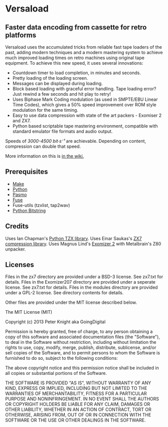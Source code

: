 Versaload
=========

## Faster data encoding from cassette for retro platforms
Versaload uses the accumulated tricks from reliable fast tape loaders of the past, adding modern techniques and a modern mastering system to achieve much improved loading times on retro machines using original tape equipment. To achieve this new speed, it uses several innovations:

  * Countdown timer to load completion, in minutes and seconds.
  * Pretty loading of the loading screen.
  * Messages can be displayed during loading.
  * Block based loading with graceful error handling. Tape loading error? Just rewind a few seconds and hit play to retry!
  * Uses Biphase Mark Coding modulation (as used in SMPTE/EBU Linear Time Codes), which gives a 50% speed improvement over ROM style modulation for the same timing.
  * Easy to use data compression with state of the art packers - Exomiser 2 and ZX7.
  * Python based scriptable tape mastering environment, compatible with standard emulator file formats and audio output.

Speeds of *3000-4500 bit∙s⁻¹* are achievable. Depending on content, compression can double that speed.

More information on this is [in the wiki.](https://github.com/going-digital/versaload/wiki)

## Prerequisites
  * [Make](http://www.gnu.org/software/make/)
  * [Python](http://www.python.org)
  * [Pasmo](http://pasmo.speccy.org)
  * [Fuse](http://fuse-emulator.sourceforge.net)
  * Fuse-utils (tzxlist, tap2wav)
  * [Python Bitstring](http://code.google.com/p/python-bitstring/)

## Credits
Uses Ian Chapman's [Python TZX library](http://software.amiga-hardware.com/pytzx.cgi).
Uses Einar Saukas's [ZX7 compression library](http://www.worldofspectrum.org/infoseekid.cgi?id=0027996).
Uses Magnus Lind's [Exomizer 2](http://hem.bredband.net/magli143/exo/) with Metalbrain's Z80 unpacker.

## Licenses
Files in the zx7 directory are provided under a BSD-3 license. See zx7.txt for details.
Files in the Exomizer207 directory are provided under a seperate license. See zx7.txt for details.
Files in the modules directory are provided under a GPL-2 license. See directory contents for details.

Other files are provided under the MIT license described below.

The MIT License (MIT)

Copyright (c) 2013 Peter Knight aka GoingDigital

Permission is hereby granted, free of charge, to any person obtaining a copy
of this software and associated documentation files (the "Software"), to deal
in the Software without restriction, including without limitation the rights
to use, copy, modify, merge, publish, distribute, sublicense, and/or sell
copies of the Software, and to permit persons to whom the Software is
furnished to do so, subject to the following conditions:

The above copyright notice and this permission notice shall be included in
all copies or substantial portions of the Software.

THE SOFTWARE IS PROVIDED "AS IS", WITHOUT WARRANTY OF ANY KIND, EXPRESS OR
IMPLIED, INCLUDING BUT NOT LIMITED TO THE WARRANTIES OF MERCHANTABILITY,
FITNESS FOR A PARTICULAR PURPOSE AND NONINFRINGEMENT. IN NO EVENT SHALL THE
AUTHORS OR COPYRIGHT HOLDERS BE LIABLE FOR ANY CLAIM, DAMAGES OR OTHER
LIABILITY, WHETHER IN AN ACTION OF CONTRACT, TORT OR OTHERWISE, ARISING FROM,
OUT OF OR IN CONNECTION WITH THE SOFTWARE OR THE USE OR OTHER DEALINGS IN
THE SOFTWARE.
